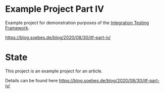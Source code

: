 <!---
 Licensed to the Apache Software Foundation (ASF) under one or more
 contributor license agreements.  See the NOTICE file distributed with
 this work for additional information regarding copyright ownership.
 The ASF licenses this file to You under the Apache License, Version 2.0
 (the "License"); you may not use this file except in compliance with
 the License.  You may obtain a copy of the License at

      http://www.apache.org/licenses/LICENSE-2.0

 Unless required by applicable law or agreed to in writing, software
 distributed under the License is distributed on an "AS IS" BASIS,
 WITHOUT WARRANTIES OR CONDITIONS OF ANY KIND, either express or implied.
 See the License for the specific language governing permissions and
 limitations under the License.
-->
# Example Project Part IV

Example project for demonstration purposes of the [Integration Testing Framework][itf].

https://blog.soebes.de/blog/2020/08/30/itf-part-iv/

# State
This project is an example project for an article.

Details can be found here https://blog.soebes.de/blog/2020/08/30/itf-part-iv/


[itf]: https://khmarbaise.github.io/maven-it-extension/
